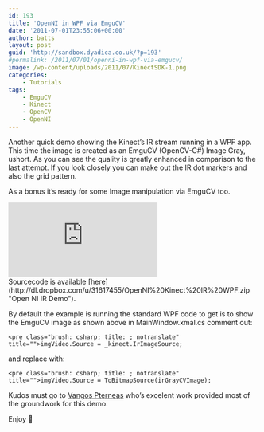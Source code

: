 ```yaml
---
id: 193
title: 'OpenNI in WPF via EmguCV'
date: '2011-07-01T23:55:06+00:00'
author: batts
layout: post
guid: 'http://sandbox.dyadica.co.uk/?p=193'
#permalink: /2011/07/01/openni-in-wpf-via-emgucv/
image: /wp-content/uploads/2011/07/KinectSDK-1.png
categories:
    - Tutorials
tags:
    - EmguCV
    - Kinect
    - OpenCV
    - OpenNI
---
```


Another quick demo showing the Kinect’s IR stream running in a WPF app. This time the image is created as an EmguCV (OpenCV-C#) Image Gray, ushort. As you can see the quality is greatly enhanced in comparison to the last attempt. If you look closely you can make out the IR dot markers and also the grid pattern.

As a bonus it’s ready for some Image manipulation via EmguCV too.

<div class="video-container"><iframe allowfullscreen="" frameborder="0" src="https://www.youtube.com/embed/rwNMWQ4Cme4?rel=0"></iframe></div>Sourcecode is available [here](http://dl.dropbox.com/u/31617455/OpenNI%20Kinect%20IR%20WPF.zip "Open NI IR Demo").

By default the example is running the standard WPF code to get is to show the EmguCV image as shown above in MainWindow.xmal.cs comment out:

```
<pre class="brush: csharp; title: ; notranslate" title="">imgVideo.Source = _kinect.IrImageSource;
```

and replace with:

```
<pre class="brush: csharp; title: ; notranslate" title="">imgVideo.Source = ToBitmapSource(irGrayCVImage);
```

Kudos must go to [Vangos Pterneas](http://www.studentguru.gr/blogs/vangos/archive/2011/01/28/kinect-and-wpf-getting-the-raw-and-depth-image-using-openni.aspx) who’s excelent work provided most of the groundwork for this demo.

Enjoy 🙂